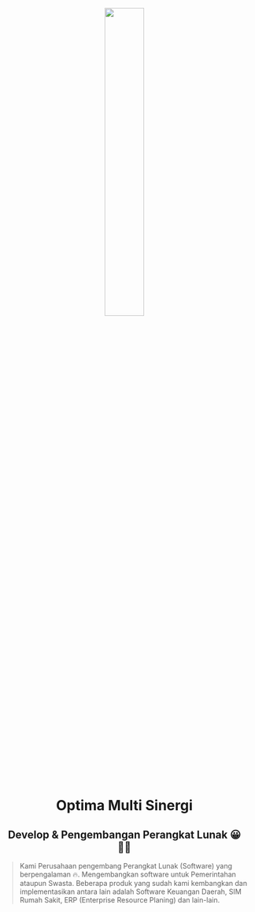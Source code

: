 <p align="center"><a href="https://optimasolution.co.id" target="_blank"><img src="https://optimasolution.co.id/wp-content/uploads/sites/47/2018/06/s-soft-lg.png" width="40%"></a></p>

<h1 align="center">Optima Multi Sinergi</h1>
<h2 align="center">Develop & Pengembangan Perangkat Lunak 😀 👨‍💻</h2>

> Kami Perusahaan pengembang Perangkat Lunak (Software) yang berpengalaman <span role="img" aria-label="fire emoji">🔥</span>. Mengembangkan software  untuk Pemerintahan ataupun Swasta. Beberapa produk yang sudah kami kembangkan dan implementasikan antara lain adalah Software Keuangan Daerah, SIM Rumah Sakit, ERP (Enterprise Resource Planing) dan lain-lain.

